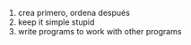 1.  crea primero, ordena después
3.  keep it simple stupid
4.  write programs to work with other programs
